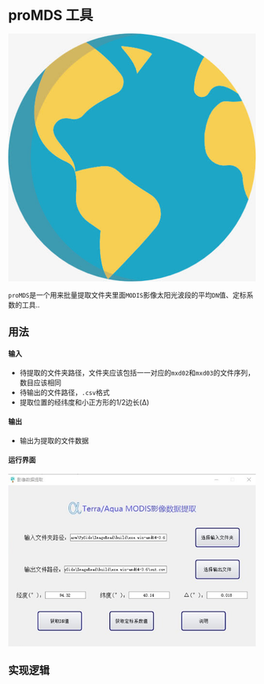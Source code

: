 # proMDS 工具

![](.images_readme/earth1.bmp)

`proMDS`是一个用来批量提取文件夹里面`MODIS`影像太阳光波段的平均`DN`值、定标系数的工具..

## 用法

#### 输入

- 待提取的文件夹路径，文件夹应该包括一一对应的`mxd02`和`mxd03`的文件序列，数目应该相同
- 待输出的文件路径，`.csv`格式
- 提取位置的经纬度和小正方形的1/2边长(Δ)

#### 输出

- 输出为提取的文件数据

#### 运行界面

![](.images_readme/运行界面.jpg)

## 实现逻辑